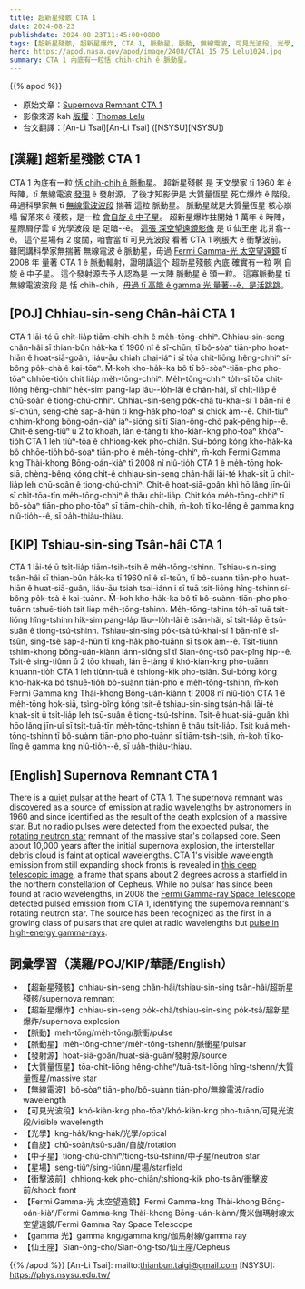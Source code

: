 ```yaml
---
title: 超新星殘骸 CTA 1
date: 2024-08-23
publishdate: 2024-08-23T11:45:00+0800
tags: [超新星殘骸, 超新星爆炸, CTA 1, 脈動星, 脈動, 無線電波, 可見光波段, 光學, 衝擊波前, 仙王座, Fermi Gamma-光 太空望遠鏡, 中子星, 自旋, gamma 光, 星場, 大質量恆星, 發射源]
hero: https://apod.nasa.gov/apod/image/2408/CTA1_15_75_Lelu1024.jpg
summary: CTA 1 內底有一粒恬 chih-chih ê 脈動星。
---
```


{{% apod %}}

- 原始文章：[Supernova Remnant CTA 1](https://apod.nasa.gov/apod/ap240823.html)
- 影像來源 kah [版權][copyright]：[Thomas Lelu](http://www.astrophotographie-lorraine.com/)
- 台文翻譯：[An-Li Tsai][An-Li Tsai] ([NSYSU][NSYSU])

## [漢羅] 超新星殘骸 CTA 1
CTA 1 內底有一粒 [恬 chih-chih ê 脈動星][quiet pulsar]。
超新星殘骸 是 天文學家 tī 1960 年 ê 時陣，tī 無線電波 [發現][discovered] ê 發射源，了後才知影伊是 大質量恆星 死亡爆炸 ê 階段。
毋過科學家無 tī [無線電波波段][at radio wavelengths] 揣著 這粒 脈動星。
脈動星就是大質量恆星 核心崩塌 留落來 ê 殘骸，是一粒 [會自旋 ê 中子星][rotating neutron star]。
超新星爆炸拄開始 1 萬年 ê 時陣，星際屑仔雲 tī 光學波段 是 足暗--ê。
[這張 深空望遠鏡影像][this deep telescopic image] 是 tī 仙王座 北爿翕--ê。
這个星場有 2 度闊，咱會當 tī 可見光波段 看著 CTA 1 咧脹大 ê 衝擊波前。
雖罔講科學家無揣著 無線電波 ê 脈動星，毋過 [Fermi Gamma-光 太空望遠鏡][Fermi Gamma-ray Space Telescope] tī 2008 年 量著 CTA 1 ê 脈動輻射，證明講這个 超新星殘骸 內底 確實有一粒 咧 自旋 ê 中子星。
這个發射源去予人認為是 一大陣 脈動星 ê 頭一粒。
這寡脈動星 tī 無線電波波段 是 恬 chih-chih，[毋過 tī 高能 ê gamma 光 量著--ê，是活跳跳][pulse in high-energy gamma-rays]。

## [POJ] Chhiau-sin-seng Chân-hâi CTA 1
CTA 1 lāi-té ū chi̍t-lia̍p tiām-chih-chih ê me̍h-tōng-chhiⁿ.
Chhiau-sin-seng chân-hâi sī thian-bûn ha̍k-ka tī 1960 nî ê sî-chūn, tī bô-sòaⁿ tiān-pho hoat-hiān ê hoat-siā-goân, liáu-āu chiah chai-iáⁿ i sī tōa chit-liōng hêng-chhiⁿ sí-bông po̍k-chà ê kai-tōaⁿ.
M̄-koh kho-ha̍k-ka bô tī bô-sòaⁿ-tiān-pho pho-tōaⁿ chhōe-tio̍h chit lia̍p me̍h-tōng-chhiⁿ.
Me̍h-tōng-chhiⁿ to̍h-sī tōa chit-liōng hêng-chhiⁿ he̍k-sim pang-la̍p lâu--lo̍h-lâi ê chân-hâi, sī chi̍t-lia̍p ē chū-soân ê tiong-chú-chhiⁿ.
Chhiau-sin-seng po̍k-chà tú-khai-sí 1 bān-nî ê sî-chūn, seng-chè sap-á-hûn tī kng-ha̍k pho-tōaⁿ sī chiok àm--ê.
Chit-tiuⁿ chhim-khong bōng-oán-kiàⁿ iáⁿ-siōng sī tī Sian-ông-chō pak-pêng hip--ê.
Chit-ê seng-tiûⁿ ū 2 tō͘ khoah, lán ē-tàng tī khó-kiàn-kng pho-tōaⁿ khòaⁿ-tio̍h CTA 1 leh tiùⁿ-tōa ê chhiong-kek pho-chiân.
Sui-bóng kóng kho-ha̍k-ka bô chhōe-tio̍h bô-sòaⁿ tiān-pho ê me̍h-tōng-chhiⁿ, m̄-koh Fermi Gamma kng Thài-khong Bōng-oán-kiàⁿ tī 2008 nî niû-tio̍h CTA 1 ê me̍h-tōng hok-siā, chèng-bêng kóng chit-ê chhiau-sin-seng chân-hâi lāi-té khak-si̍t ū chi̍t-lia̍p leh chū-soân ê tiong-chú-chhiⁿ.
Chit-ê hoat-siā-goân khì hō͘ lâng jīn-ûi sī chi̍t-tōa-tīn me̍h-tōng-chhiⁿ ê thâu chi̍t-lia̍p.
Chit kóa me̍h-tōng-chhiⁿ tī bô-sòaⁿ tiān-pho pho-tōaⁿ sī tiām-chih-chih, m̄-koh tī ko-lêng ê gamma kng niû-tio̍h--ê, sī oa̍h-thiàu-thiàu.

## [KIP] Tshiau-sin-sing Tsân-hâi CTA 1
CTA 1 lāi-té ū tsi̍t-lia̍p tiām-tsih-tsih ê me̍h-tōng-tshinn.
Tshiau-sin-sing tsân-hâi sī thian-bûn ha̍k-ka tī 1960 nî ê sî-tsūn, tī bô-suànn tiān-pho huat-hiān ê huat-siā-guân, liáu-āu tsiah tsai-iánn i sī tuā tsit-liōng hîng-tshinn sí-bông po̍k-tsà ê kai-tuānn.
M̄-koh kho-ha̍k-ka bô tī bô-suànn-tiān-pho pho-tuānn tshuē-tio̍h tsit lia̍p me̍h-tōng-tshinn.
Me̍h-tōng-tshinn to̍h-sī tuā tsit-liōng hîng-tshinn hi̍k-sim pang-la̍p lâu--lo̍h-lâi ê tsân-hâi, sī tsi̍t-lia̍p ē tsū-suân ê tiong-tsú-tshinn.
Tshiau-sin-sing po̍k-tsà tú-khai-sí 1 bān-nî ê sî-tsūn, sing-tsè sap-á-hûn tī kng-ha̍k pho-tuānn sī tsiok àm--ê.
Tsit-tiunn tshim-khong bōng-uán-kiànn iánn-siōng sī tī Sian-ông-tsō pak-pîng hip--ê.
Tsit-ê sing-tiûnn ū 2 tōo khuah, lán ē-tàng tī khó-kiàn-kng pho-tuānn khuànn-tio̍h CTA 1 leh tiùnn-tuā ê tshiong-kik pho-tsiân.
Sui-bóng kóng kho-ha̍k-ka bô tshuē-tio̍h bô-suànn tiān-pho ê me̍h-tōng-tshinn, m̄-koh Fermi Gamma kng Thài-khong Bōng-uán-kiànn tī 2008 nî niû-tio̍h CTA 1 ê me̍h-tōng hok-siā, tsìng-bîng kóng tsit-ê tshiau-sin-sing tsân-hâi lāi-té khak-si̍t ū tsi̍t-lia̍p leh tsū-suân ê tiong-tsú-tshinn.
Tsit-ê huat-siā-guân khì hōo lâng jīn-uî sī tsi̍t-tuā-tīn me̍h-tōng-tshinn ê thâu tsi̍t-lia̍p.
Tsit kuá me̍h-tōng-tshinn tī bô-suànn tiān-pho pho-tuānn sī tiām-tsih-tsih, m̄-koh tī ko-lîng ê gamma kng niû-tio̍h--ê, sī ua̍h-thiàu-thiàu.

## [English] Supernova Remnant CTA 1
There is a [quiet pulsar][quiet pulsar] at the heart of CTA 1.
The supernova remnant was [discovered][discovered] as a source of emission [at radio wavelengths][at radio wavelengths] by astronomers in 1960 and since identified as the result of the death explosion of a massive star.
But no radio pulses were detected from the expected pulsar, the [rotating neutron star][rotating neutron star] remnant of the massive star's collapsed core.
Seen about 10,000 years after the initial supernova explosion, the interstellar debris cloud is faint at optical wavelengths.
CTA 1's visible wavelength emission from still expanding shock fronts is revealed in [this deep telescopic image][this deep telescopic image], a frame that spans about 2 degrees across a starfield in the northern constellation of Cepheus.
While no pulsar has since been found at radio wavelengths, in 2008 the [Fermi Gamma-ray Space Telescope][Fermi Gamma-ray Space Telescope] detected pulsed emission from CTA 1, identifying the supernova remnant's rotating neutron star.
The source has been recognized as the first in a growing class of pulsars that are quiet at radio wavelengths but [pulse in high-energy gamma-rays][pulse in high-energy gamma-rays].

## 詞彙學習（漢羅/POJ/KIP/華語/English）
- 【超新星殘骸】chhiau-sin-seng chân-hâi/tshiau-sin-sing tsân-hâi/超新星殘骸/supernova remnant
- 【超新星爆炸】chhiau-sin-seng po̍k-chà/tshiau-sin-sing po̍k-tsà/超新星爆炸/supernova explosion
- 【脈動】me̍h-tōng/me̍h-tōng/脈衝/pulse
- 【脈動星】me̍h-tōng-chheⁿ/me̍h-tōng-tshenn/脈衝星/pulsar
- 【發射源】hoat-siā-goân/huat-siā-guân/發射源/source
- 【大質量恆星】tōa-chit-liōng hêng-chheⁿ/tuā-tsit-liōng hîng-tshenn/大質量恆星/massive star
- 【無線電波】bô-sòaⁿ tiān-pho/bô-suànn tiān-pho/無線電波/radio wavelength
- 【可見光波段】khó-kiàn-kng pho-tōaⁿ/khó-kiàn-kng pho-tuānn/可見光波段/visible wavelength
- 【光學】kng-ha̍k/kng-ha̍k/光學/optical
- 【自旋】chū-soân/tsū-suân/自旋/rotation
- 【中子星】tiong-chú-chhiⁿ/tiong-tsú-tshinn/中子星/neutron star
- 【星場】seng-tiûⁿ/sing-tiûnn/星場/starfield
- 【衝擊波前】chhiong-kek pho-chiân/tshiong-kik pho-tsiân/衝擊波前/shock front
- 【Fermi Gamma-光 太空望遠鏡】Fermi Gamma-kng Thài-khong Bōng-oán-kiàⁿ/Fermi Gamma-kng Thài-khong Bōng-uán-kiànn/費米伽瑪射線太空望遠鏡/Fermi Gamma Ray Space Telescope
- 【gamma 光】gamma kng/gamma kng/伽馬射線/gamma ray
- 【仙王座】Sian-ông-chō/Sian-ông-tsō/仙王座/Cepheus

{{% /apod %}}
[An-Li Tsai]: mailto:thianbun.taigi@gmail.com
[NSYSU]: https://phys.nsysu.edu.tw/

[copyright]: https://apod.nasa.gov/apod/fap/lib/about_apod.html#srapply
[License3]: https://creativecommons.org/licenses/by/3.0/
[License2]:https://creativecommons.org/licenses/by-nc-nd/2.0/

[quiet pulsar]:https://www.science.org/doi/10.1126/sciadv.aao7228
[discovered]:https://www.deepskycorner.ch/obj/cta1.en.php
[at radio wavelengths]:https://science.nasa.gov/ems/05_radiowaves/
[rotating neutron star]:https://apod.nasa.gov/apod/ap240723.html
[this deep telescopic image]:https://www.astrobin.com/3vfxec/0/
[Fermi Gamma-ray Space Telescope]:https://science.nasa.gov/mission/fermi
[pulse in high-energy gamma-rays]:https://www.nasa.gov/centers-and-facilities/goddard/nasas-fermi-telescope-discovers-first-gamma-ray-only-pulsar/
